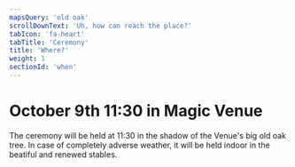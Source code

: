 ```yaml
---
mapsQuery: 'old oak'
scrollDownText: 'Uh, how can reach the place?'
tabIcon: 'fa-heart'
tabTitle: 'Ceremony'
title: 'Where?'
weight: 1
sectionId: 'when'
---
```


# October 9th 11:30 in Magic Venue
The ceremony will be held at 11:30 in the shadow of the Venue's big old oak tree.
In case of completely adverse weather, it will be held indoor in the beatiful and renewed stables.